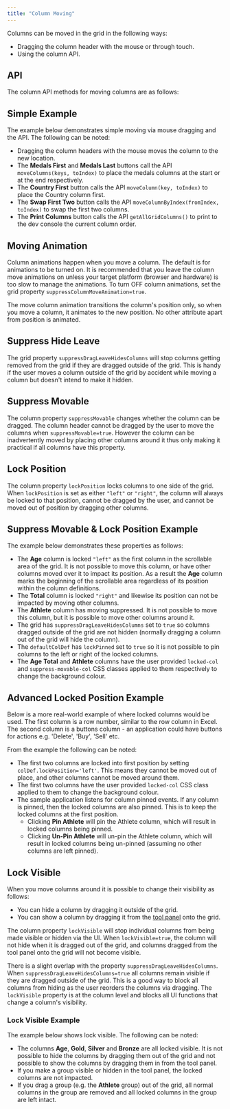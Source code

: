 ```yaml
---
title: "Column Moving"
---
```


Columns can be moved in the grid in the following ways:

- Dragging the column header with the mouse or through touch.
- Using the column API.

## API

The column API methods for moving columns are as follows:

<api-documentation source='grid-api/api.json' section='columnMoving' names='["moveColumn", "moveColumns", "moveColumnByIndex"]'></api-documentation>

## Simple Example

The example below demonstrates simple moving via mouse dragging and the API. The following can be noted:

- Dragging the column headers with the mouse moves the column to the new location.
- The **Medals First** and **Medals Last** buttons call the API `moveColumns(keys, toIndex)` to place the medals columns at the start or at the end respectively.
- The **Country First** button calls the API `moveColumn(key, toIndex)` to place the Country column first.
- The **Swap First Two** button calls the API `moveColumnByIndex(fromIndex, toIndex)` to swap the first two columns.
- The **Print Columns** button calls the API `getAllGridColumns()` to print to the dev console the current column order.

<grid-example title='Column Moving Simple' name='moving-simple' type='generated'></grid-example>

## Moving Animation

Column animations happen when you move a column. The default is for animations to be turned on. It is recommended that you leave the column move animations on unless your target platform (browser and hardware) is too slow to manage the animations. To turn OFF column animations, set the grid property `suppressColumnMoveAnimation=true`.

<image-caption src="column-moving/resources/column-animation.gif" alt="Column Animation" maxwidth="35rem" centered="true" constrained="true" toggledarkmode="true"></image-caption>

The move column animation transitions the column's position only, so when you move a column, it animates to the new position. No other attribute apart from position is animated.

## Suppress Hide Leave

The grid property `suppressDragLeaveHidesColumns` will stop columns getting removed from the grid if they are dragged outside of the grid. This is handy if the user moves a column outside of the grid by accident while moving a column but doesn't intend to make it hidden.

## Suppress Movable

The column property `suppressMovable` changes whether the column can be dragged. The column header cannot be dragged by the user to move the columns when `suppressMovable=true`. However the column can be inadvertently moved by placing other columns around it thus only making it practical if all columns have this property.

## Lock Position

The column property `lockPosition` locks columns to one side of the grid. When `lockPosition` is set as either `"left"` or `"right"`, the column will always be locked to that position, cannot be dragged by the user, and cannot be moved out of position by dragging other columns.

## Suppress Movable &amp; Lock Position Example

The example below demonstrates these properties as follows:

- The **Age** column is locked `"left"` as the first column in the scrollable area of the grid. It is not possible to move this column, or have other columns moved over it to impact its position. As a result the **Age** column marks the beginning of the scrollable area regardless of its position within the column definitions.
- The **Total** column is locked `"right"` and likewise its position can not be impacted by moving other columns.
- The **Athlete** column has moving suppressed. It is not possible to move this column, but it is possible to move other columns around it.
- The grid has `suppressDragLeaveHidesColumns` set to `true` so columns dragged outside of the grid are not hidden (normally dragging a column out of the grid will hide the column).
- The `defaultColDef` has `lockPinned` set to `true` so it is not possible to pin columns to the left or right of the locked columns. 
- The **Age** **Total** and **Athlete** columns have the user provided `locked-col` and `suppress-movable-col` CSS classes applied to them respectively to change the background colour.

<grid-example title='Column Suppress & Lock' name='suppress-and-lock' type='generated'></grid-example>

## Advanced Locked Position Example

Below is a more real-world example of where locked columns would be used. The first column is a row number, similar to the row column in Excel. The second column is a buttons column - an application could have buttons for actions e.g. 'Delete', 'Buy', 'Sell' etc.

From the example the following can be noted:


- The first two columns are locked into first position by setting `colDef.lockPosition='left'`. This means they cannot be moved out of place, and other columns cannot be moved around them.
- The first two columns have the user provided `locked-col` CSS class applied to them to change the background colour.
- The sample application listens for column pinned events. If any column is pinned, then the locked columns are also pinned. This is to keep the locked columns at the first position.
    - Clicking **Pin Athlete** will pin the Athlete column, which will result in locked columns being pinned.
    - Clicking **Un-Pin Athlete** will un-pin the Athlete column, which will result in locked columns being un-pinned (assuming no other columns are left pinned).

<grid-example title='Advanced Lock' name='advanced-lock' type='generated'></grid-example>

## Lock Visible

When you move columns around it is possible to change their visibility as follows:

- You can hide a column by dragging it outside of the grid.
- You can show a column by dragging it from the [tool panel](/tool-panel/) onto the grid.

The column property `lockVisible` will stop individual columns from being made visible or hidden via the UI. When `lockVisible=true`, the column will not hide when it is dragged out of the grid, and columns dragged from the tool panel onto the grid will not become visible.

There is a slight overlap with the property `suppressDragLeaveHidesColumns`. When `suppressDragLeaveHidesColumns=true` all columns remain visible if they are dragged outside of the grid. This is a good way to block all columns from hiding as the user reorders the columns via dragging. The `lockVisible` property is at the column level and blocks all UI functions that change a column's visibility.

### Lock Visible Example

The example below shows lock visible. The following can be noted:


- The columns **Age**, **Gold**, **Silver** and **Bronze** are all locked visible. It is not possible to hide the columns by dragging them out of the grid and not possible to show the columns by dragging them in from the tool panel.
- If you make a group visible or hidden in the tool panel, the locked columns are not impacted.
- If you drag a group (e.g. the **Athlete** group) out of the grid, all normal columns in the group are removed and all locked columns in the group are left intact.

<grid-example title='Lock Visible' name='lock-visible' type='generated' options='{ "exampleHeight": 550, "enterprise": true, "modules": ["clientside", "columnpanel", "filterpanel" ] }'></grid-example>

